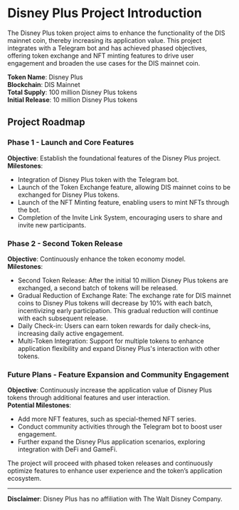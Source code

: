 # Disney Plus Project Introduction

The Disney Plus token project aims to enhance the functionality of the DIS mainnet coin, thereby increasing its application value. This project integrates with a Telegram bot and has achieved phased objectives, offering token exchange and NFT minting features to drive user engagement and broaden the use cases for the DIS mainnet coin.

**Token Name**: Disney Plus  
**Blockchain**: DIS Mainnet  
**Total Supply**: 100 million Disney Plus tokens  
**Initial Release**: 10 million Disney Plus tokens

## Project Roadmap

### Phase 1 - Launch and Core Features

**Objective**: Establish the foundational features of the Disney Plus project.  
**Milestones**:

- Integration of Disney Plus token with the Telegram bot.
- Launch of the Token Exchange feature, allowing DIS mainnet coins to be exchanged for Disney Plus tokens.
- Launch of the NFT Minting feature, enabling users to mint NFTs through the bot.
- Completion of the Invite Link System, encouraging users to share and invite new participants.

### Phase 2 - Second Token Release

**Objective**: Continuously enhance the token economy model.  
**Milestones**:

- Second Token Release: After the initial 10 million Disney Plus tokens are exchanged, a second batch of tokens will be released.
- Gradual Reduction of Exchange Rate: The exchange rate for DIS mainnet coins to Disney Plus tokens will decrease by 10% with each batch, incentivizing early participation. This gradual reduction will continue with each subsequent release.
- Daily Check-in: Users can earn token rewards for daily check-ins, increasing daily active engagement.
- Multi-Token Integration: Support for multiple tokens to enhance application flexibility and expand Disney Plus's interaction with other tokens.

### Future Plans - Feature Expansion and Community Engagement

**Objective**: Continuously increase the application value of Disney Plus tokens through additional features and user interaction.  
**Potential Milestones**:

- Add more NFT features, such as special-themed NFT series.
- Conduct community activities through the Telegram bot to boost user engagement.
- Further expand the Disney Plus application scenarios, exploring integration with DeFi and GameFi.

The project will proceed with phased token releases and continuously optimize features to enhance user experience and the token’s application ecosystem.

---

**Disclaimer**: Disney Plus has no affiliation with The Walt Disney Company.
